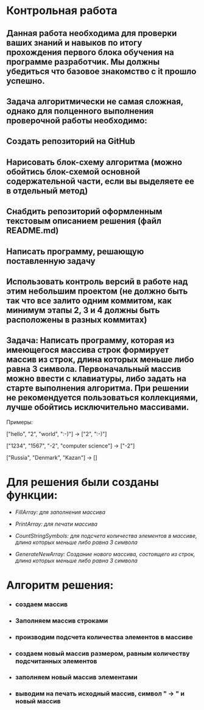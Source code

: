 # Контрольная работа

## Данная работа необходима для проверки ваших знаний и навыков по итогу прохождения первого блока обучения на программе разработчик. Мы должны убедиться что базовое знакомство с it прошло успешно.

## Задача алгоритмически не самая сложная, однако для полценного выполнения проверочной работы необходимо:

## Создать репозиторий на GitHub
## Нарисовать блок-схему алгоритма (можно обойтись блок-схемой основной содержательной части, если вы выделяете ее в отдельный метод)
## Снабдить репозиторий оформленным текстовым описанием решения (файл README.md)
## Написать программу, решающую поставленную задачу
## Использовать контроль версий в работе над этим небольшим проектом (не должно быть так что все залито одним коммитом, как минимум этапы 2, 3 и 4 должны быть расположены в разных коммитах)
## Задача: Написать программу, которая из имеющегося массива строк формирует массив из строк, длина которых меньше либо равна 3 символа. Первоначальный массив можно ввести с клавиатуры, либо задать на старте выполнения алгоритма. При решении не рекомендуется пользоваться коллекциями, лучше обойтись исключительно массивами.

Примеры:

["hello", "2", "world", ":-)"] -> ["2", ":-)"]

["1234", "1567", "-2", "computer science"] -> ["-2"]

["Russia", "Denmark", "Kazan"] -> []

# Для решения были созданы функции:
* *FillArray: для заполнения массива*

* *PrintArray: для печати массива*

* *CountStringSymbols: для подсчета количества элементов в массиве, длина которых меньше либо равна 3 символа*

* *GenerateNewArray: Создание нового массива, состоящего из строк, длина которых меньше либо равна 3 символа*

# Алгоритм решения:
* ### создаем массив

* ### Заполняем массив строками 
* ### производим подсчета количества элементов в массиве
* ### создаем новый массив размером, равным количеству подсчитанных элементов
* ### заполняем новый массив элементами
* ### выводим на печать исходный массив, символ " -> " и новый массив